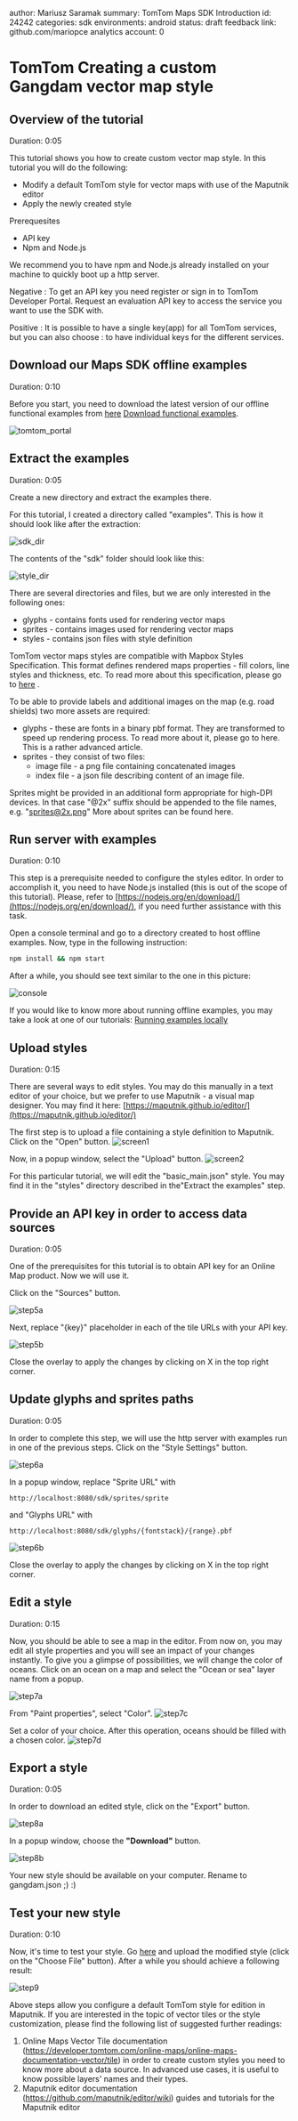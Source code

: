 author:            Mariusz Saramak
summary:           TomTom Maps SDK Introduction
id:                24242
categories:        sdk
environments:      android
status:            draft
feedback link:     github.com/mariopce
analytics account: 0

# TomTom Creating a custom Gangdam vector map style

## Overview of the tutorial
Duration: 0:05

This tutorial shows you how to create custom vector map style. In this tutorial you will do the following: 

* Modify a default TomTom style for vector maps with use of the Maputnik editor 
* Apply the newly created style 

Prerequesites

* API key
* Npm and Node.js

We recommend you to have npm and Node.js already installed on your machine to quickly boot up a http server.

Negative
: To get an API key you need register or sign in to TomTom Developer Portal. Request an evaluation API key to access the service you want to use the SDK with. 

Positive
: It is possible to have a single key(app) for all TomTom services, but you can also  choose : to have individual keys for the different services.

## Download our Maps SDK offline examples
Duration: 0:10

Before you start, you need to download the latest version of our offline functional examples from [here](https://developer.tomtom.com/maps-sdk-web/downloads) [Download functional examples](https://api.tomtom.com/maps-sdk-js/4.23.3/jssdk-4.23.3-distribution-vector.zip).

![tomtom_portal](https://s3-eu-west-1.amazonaws.com/released-artifacts-3.x/assets/tutorial_images/creating-styles/step1.png)

## Extract the examples
Duration: 0:05

Create a new directory and extract the examples there.

For this tutorial, I created a directory called "examples". This is how it should look like after the extraction:

![sdk_dir](https://s3-eu-west-1.amazonaws.com/released-artifacts-3.x/assets/tutorial_images/creating-styles/step2a.png)

The contents of the "sdk" folder should look like this:

![style_dir](https://s3-eu-west-1.amazonaws.com/released-artifacts-3.x/assets/tutorial_images/creating-styles/step2b.png)

There are several directories and files, but we are only interested in the following ones:

* glyphs - contains fonts used for rendering vector maps
* sprites - contains images used for rendering vector maps
* styles - contains json files with style definition

TomTom vector maps styles are compatible with Mapbox Styles Specification. This format defines rendered maps properties - fill colors, line styles and thickness, etc. To read more about this specification, please go to [here](https://www.mapbox.com/mapbox-gl-js/style-spec/) .

To be able to provide labels and additional images on the map (e.g. road shields) two more assets are required:

* glyphs - these are fonts in a binary pbf format. They are transformed to speed up rendering process. To read more about it, please go to here. This is a rather advanced article.
* sprites - they consist of two files:
  - image file - a png file containing concatenated images
  - index file - a json file describing content of an image file. 

Sprites might be provided in an additional form appropriate for high-DPI devices. In that case "@2x" suffix should be appended to the file names, e.g. "sprites@2x.png"
More about sprites can be found here.

## Run server with examples
Duration: 0:10

This step is a prerequisite needed to configure the styles editor. In order to accomplish it, you need to have Node.js installed (this is out of the scope of this tutorial). Please, refer to [https://nodejs.org/en/download/](https://nodejs.org/en/download/), if you need further assistance with this task.  

Open a console terminal and go to a directory created to host offline examples. Now, type in the following instruction:

``` bash
npm install && npm start
```

After a while, you should see text similar to the one in this picture:

![console](https://s3-eu-west-1.amazonaws.com/released-artifacts-3.x/assets/tutorial_images/creating-styles/step3.png)

If you would like to know more about running offline examples, you may take a look at one of our tutorials: [Running examples locally](https://developer.tomtom.com/maps-sdk-web/tutorials-basics/running-examples-locally)

## Upload styles
Duration: 0:15

There are several ways to edit styles. You may do this manually in a text editor of your choice, but we prefer to use Maputnik - a visual map designer. You may find it here: [https://maputnik.github.io/editor/](https://maputnik.github.io/editor/)

The first step is to upload a file containing a style definition to Maputnik. Click on the "Open" button.
![screen1](https://s3-eu-west-1.amazonaws.com/released-artifacts-3.x/assets/tutorial_images/creating-styles/step4a.png)

Now, in a popup window, select the "Upload" button.
![screen2](https://s3-eu-west-1.amazonaws.com/released-artifacts-3.x/assets/tutorial_images/creating-styles/step4b.png)

For this particular tutorial, we will edit the "basic_main.json" style. You may find it in the "styles" directory described in the"Extract the examples" step.

## Provide an API key in order to access data sources
Duration: 0:05

One of the prerequisites for this tutorial is to obtain API key for an Online Map product. Now we will use it.
  
Click on the "Sources" button.

![step5a](https://s3-eu-west-1.amazonaws.com/released-artifacts-3.x/assets/tutorial_images/creating-styles/step5a.png)

Next, replace "{key}" placeholder in each of the tile URLs with your API key.

![step5b](https://s3-eu-west-1.amazonaws.com/released-artifacts-3.x/assets/tutorial_images/creating-styles/step5b.png)

Close the overlay to apply the changes by clicking on X in the top right corner.

## Update glyphs and sprites paths
Duration: 0:05

In order to complete this step, we will use the http server with examples run in one of the previous steps. Click on the "Style Settings" button.

![step6a](https://s3-eu-west-1.amazonaws.com/released-artifacts-3.x/assets/tutorial_images/creating-styles/step6a.png)

In a popup window, replace "Sprite URL" with

```
http://localhost:8080/sdk/sprites/sprite
```

and "Glyphs URL" with

```
http://localhost:8080/sdk/glyphs/{fontstack}/{range}.pbf
```

![step6b](https://s3-eu-west-1.amazonaws.com/released-artifacts-3.x/assets/tutorial_images/creating-styles/step6b.png)

Close the overlay to apply the changes by clicking on X in the top right corner.

## Edit a style
Duration: 0:15

Now, you should be able to see a map in the editor. From now on, you may edit all style properties and you will see an impact of your changes instantly. To give you a glimpse of possibilities, we will change the color of oceans. Click on an ocean on a map and select the "Ocean or sea" layer name from a popup.

![step7a](https://s3-eu-west-1.amazonaws.com/released-artifacts-3.x/assets/tutorial_images/creating-styles/step7a.png)

From "Paint properties", select "Color".
![step7c](https://s3-eu-west-1.amazonaws.com/released-artifacts-3.x/assets/tutorial_images/creating-styles/step7c.png)

Set a color of your choice. After this operation, oceans should be filled with a chosen color.
![step7d](https://s3-eu-west-1.amazonaws.com/released-artifacts-3.x/assets/tutorial_images/creating-styles/step7d.png)

## Export a style
Duration: 0:05

In order to download an edited style, click on the "Export" button.

![step8a](https://s3-eu-west-1.amazonaws.com/released-artifacts-3.x/assets/tutorial_images/creating-styles/step8a.png)

In a popup window, choose the **"Download"** button.

![step8b](https://s3-eu-west-1.amazonaws.com/released-artifacts-3.x/assets/tutorial_images/creating-styles/step8b.png)

Your new style should be available on your computer. Rename to gangdam.json ;) :) 

## Test your new style
Duration: 0:10

Now, it's time to test your style. Go [here](https://developer.tomtom.com/maps-sdk-web/functional-examples#vector-map-style-altering) and upload the modified style (click on the "Choose File" button). After a while you should achieve a following result:


![step9](https://image.ibb.co/b1pFAS/gangdam.png)

Above steps allow you configure a default TomTom style for edition in Maputnik. If you are interested in the topic of vector tiles or the style customization, please find the following list of suggested further readings:

1. Online Maps Vector Tile documentation (https://developer.tomtom.com/online-maps/online-maps-documentation-vector/tile) in order to create custom styles you need to know more about a data source. In advanced use cases, it is useful to know possible layers' names and their types.
2. Maputnik editor documentation (https://github.com/maputnik/editor/wiki) guides and tutorials for the Maputnik editor
